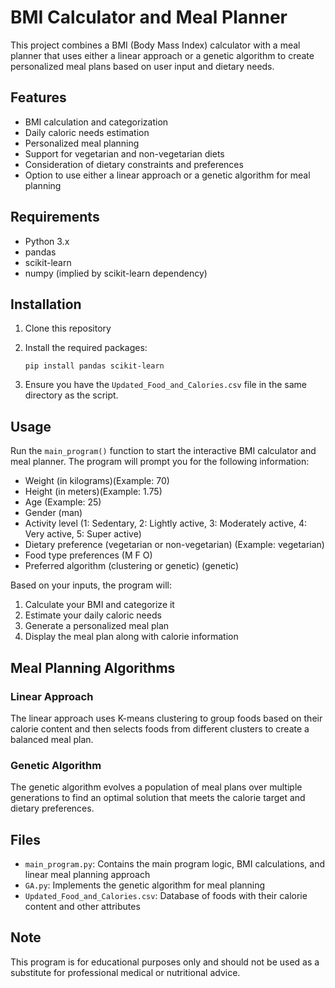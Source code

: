 # BMI Calculator and Meal Planner

This project combines a BMI (Body Mass Index) calculator with a meal planner that uses either a linear approach or a genetic algorithm to create personalized meal plans based on user input and dietary needs.

## Features

- BMI calculation and categorization
- Daily caloric needs estimation
- Personalized meal planning
- Support for vegetarian and non-vegetarian diets
- Consideration of dietary constraints and preferences
- Option to use either a linear approach or a genetic algorithm for meal planning

## Requirements

- Python 3.x
- pandas
- scikit-learn
- numpy (implied by scikit-learn dependency)

## Installation

1. Clone this repository
2. Install the required packages:

    `pip install pandas scikit-learn`

3. Ensure you have the `Updated_Food_and_Calories.csv` file in the same directory as the script.

## Usage

Run the `main_program()` function to start the interactive BMI calculator and meal planner. The program will prompt you for the following information:

- Weight (in kilograms)(Example: 70)
- Height (in meters)(Example: 1.75)
- Age (Example: 25)
- Gender (man)
- Activity level (1: Sedentary, 2: Lightly active, 3: Moderately active, 4: Very active, 5: Super active)
- Dietary preference (vegetarian or non-vegetarian) (Example: vegetarian)
- Food type preferences (M F O)
- Preferred algorithm (clustering or genetic) (genetic)

Based on your inputs, the program will:

1. Calculate your BMI and categorize it
2. Estimate your daily caloric needs
3. Generate a personalized meal plan
4. Display the meal plan along with calorie information

## Meal Planning Algorithms

### Linear Approach

The linear approach uses K-means clustering to group foods based on their calorie content and then selects foods from different clusters to create a balanced meal plan.

### Genetic Algorithm

The genetic algorithm evolves a population of meal plans over multiple generations to find an optimal solution that meets the calorie target and dietary preferences.

## Files

- `main_program.py`: Contains the main program logic, BMI calculations, and linear meal planning approach
- `GA.py`: Implements the genetic algorithm for meal planning
- `Updated_Food_and_Calories.csv`: Database of foods with their calorie content and other attributes

## Note

This program is for educational purposes only and should not be used as a substitute for professional medical or nutritional advice.